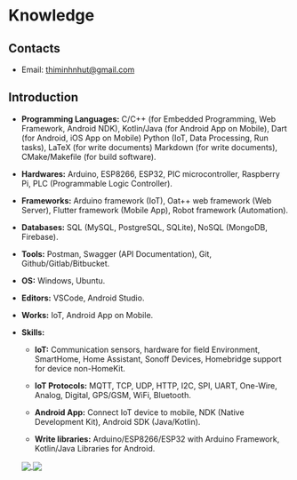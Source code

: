 # Knowledge

## Contacts

- Email: thiminhnhut@gmail.com

## Introduction

- **Programming Languages:** C/C++ (for Embedded Programming, Web Framework, Android NDK),
  Kotlin/Java (for Android App on Mobile), Dart (for Android, iOS App on Mobile)
  Python (IoT, Data Processing, Run tasks), LaTeX (for write documents)
  Markdown (for write documents), CMake/Makefile (for build software).

- **Hardwares:** Arduino, ESP8266, ESP32, PIC microcontroller, Raspberry Pi,
  PLC (Programmable Logic Controller).

- **Frameworks:** Arduino framework (IoT), Oat++ web framework (Web Server),
  Flutter framework (Mobile App), Robot framework (Automation).

- **Databases:** SQL (MySQL, PostgreSQL, SQLite), NoSQL (MongoDB, Firebase).

- **Tools:** Postman, Swagger (API Documentation), Git, Github/Gitlab/Bitbucket.

- **OS:** Windows, Ubuntu.

- **Editors:** VSCode, Android Studio.

- **Works:** IoT, Android App on Mobile.

- **Skills:**

  - **IoT:** Communication sensors, hardware for field Environment, SmartHome,
    Home Assistant, Sonoff Devices, Homebridge support for device non-HomeKit.

  - **IoT Protocols:** MQTT, TCP, UDP, HTTP, I2C, SPI, UART, One-Wire, Analog, Digital,
    GPS/GSM, WiFi, Bluetooth.

  - **Android App:** Connect IoT device to mobile, NDK (Native Development Kit),
    Android SDK (Java/Kotlin).

  - **Write libraries:** Arduino/ESP8266/ESP32 with Arduino Framework, Kotlin/Java Libraries for Android.

  <a href="https://github.com/anuraghazra/github-readme-stats">
    <img align="center" src="https://github-readme-stats.vercel.app/api?username=thiminhnhut&count_private=true&show_icons=true&hide_rank=false&theme=onedark" />
  </a> <a href="https://github.com/anuraghazra/github-readme-stats">
    <img align="center" src="https://github-readme-stats.vercel.app/api/top-langs/?username=thiminhnhut&layout=compact&theme=onedark" />
  </a>
